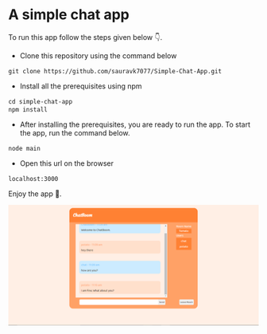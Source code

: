 # A simple chat app

To run this app follow the steps given below 👇.

* Clone this repository using the command below

```
git clone https://github.com/sauravk7077/Simple-Chat-App.git
```

* Install all the prerequisites using npm

```
cd simple-chat-app
npm install
```

* After installing the prerequisites, you are ready to run the app. To start the app, run the command below.
```
node main
```
* Open this url on the browser
```
localhost:3000
```

Enjoy the app 👏.

![Image of the app](/simple_chat_app.png)
